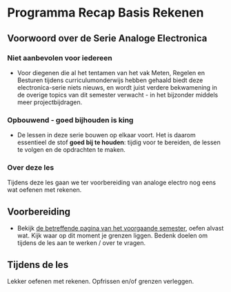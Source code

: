 # Programma Recap Basis Rekenen

## Voorwoord over de Serie Analoge Electronica
### Niet aanbevolen voor iedereen
- Voor diegenen die al het tentamen van het vak Meten, Regelen en Besturen tijdens curriculumonderwijs hebben gehaald biedt deze electronica-serie niets nieuws, en wordt juist verdere bekwamening in de overige topics van dit semester verwacht - in het bijzonder middels meer projectbijdragen.

### Opbouwend - goed bijhouden is king
- De lessen in deze serie bouwen op elkaar voort. Het is daarom essentieel de stof **goed bij te houden**: tijdig voor te bereiden, de lessen te volgen en de opdrachten te maken.

### Over deze les
Tijdens deze les gaan we ter voorbereiding van analoge electro nog eens wat oefenen met rekenen.

## Voorbereiding
- Bekijk [de betreffende pagina van het voorgaande semester](https://github.com/HU-TI-DEV/TI-S2/blob/main/programma/lesprogramma/programma-iets-uitrekenen.md), oefen alvast wat. Kijk waar op dit moment je grenzen liggen. Bedenk doelen om tijdens de les aan te werken / over te vragen.

## Tijdens de les
Lekker oefenen met rekenen. Opfrissen en/of grenzen verleggen.